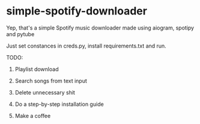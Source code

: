 # simple-spotify-downloader

Yep, that's a simple Spotify music downloader made using aiogram, spotipy and pytube


Just set constances in creds.py, install requirements.txt and run.




TODO:

1) Playlist download

2) Search songs from text input

3) Delete unnecessary shit

4) Do a step-by-step installation guide

5) Make a coffee

